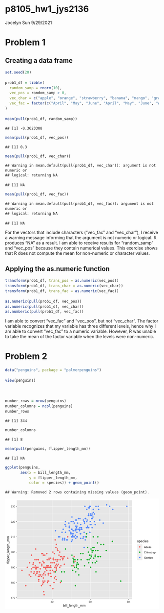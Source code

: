 p8105\_hw1\_jys2136
================
Jocelyn Sun
9/29/2021

# Problem 1

## Creating a data frame

``` r
set.seed(20)

prob1_df = tibble(
  random_samp = rnorm(10),
  vec_pos = random_samp > 0,
  vec_char = c("apple", "orange", "strawberry", "banana", "mango", "grape", "plum", "persimmon", "grapefruit", "fig"),
  vec_fac = factor(c("April", "May", "June", "April", "May", "June", "April", "May", "June", "April"))
)

mean(pull(prob1_df, random_samp))
```

    ## [1] -0.3623308

``` r
mean(pull(prob1_df, vec_pos))
```

    ## [1] 0.3

``` r
mean(pull(prob1_df, vec_char))
```

    ## Warning in mean.default(pull(prob1_df, vec_char)): argument is not numeric or
    ## logical: returning NA

    ## [1] NA

``` r
mean(pull(prob1_df, vec_fac))
```

    ## Warning in mean.default(pull(prob1_df, vec_fac)): argument is not numeric or
    ## logical: returning NA

    ## [1] NA

For the vectors that include characters (“vec\_fac” and “vec\_char”), I
receive a warning message informing that the argument is not numeric or
logical. R produces “NA” as a result. I am able to receive results for
“random\_samp” and “vec\_pos” because they contain numerical values.
This exercise shows that R does not compute the mean for non-numeric or
character values.

## Applying the as.numeric function

``` r
transform(prob1_df, trans_pos = as.numeric(vec_pos))
transform(prob1_df, trans_char = as.numeric(vec_char))
transform(prob1_df, trans_fac = as.numeric(vec_fac))

as.numeric(pull(prob1_df, vec_pos))
as.numeric(pull(prob1_df, vec_char))
as.numberic(pull(prob1_df, vec_fac))
```

I am able to convert “vec\_fac” and “vec\_pos”, but not “vec\_char”. The
factor variable recognizes that my variable has three different levels,
hence why I am able to convert “vec\_fac” to a numeric variable.
However, R was unable to take the mean of the factor variable when the
levels were non-numeric.

# Problem 2

``` r
data("penguins", package = "palmerpenguins")

view(penguins)



number_rows = nrow(penguins)
number_columns = ncol(penguins)
number_rows
```

    ## [1] 344

``` r
number_columns
```

    ## [1] 8

``` r
mean(pull(penguins, flipper_length_mm))
```

    ## [1] NA

``` r
ggplot(penguins, 
       aes(x = bill_length_mm, 
           y = flipper_length_mm, 
           color = species)) + geom_point()
```

    ## Warning: Removed 2 rows containing missing values (geom_point).

![](p8105_hw1_jys2136_files/figure-gfm/problem_2_scatter-1.png)<!-- -->

